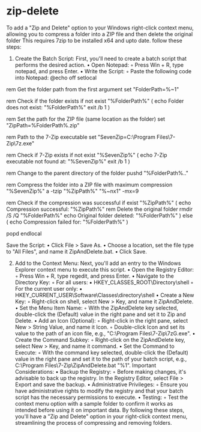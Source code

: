# zip-delete
To add a "Zip and Delete" option to your Windows right-click context menu, allowing you to compress a folder into a ZIP file and then delete the original folder
This requires 7zip to be installed x64 and upto date. 
follow these steps:
1. Create the Batch Script:
First, you'll need to create a batch script that performs the desired action.
    • Open Notepad:
        ◦ Press Win + R, type notepad, and press Enter.
    • Write the Script:
        ◦ Paste the following code into Notepad:
@echo off
setlocal

rem Get the folder path from the first argument
set "FolderPath=%~1"

rem Check if the folder exists
if not exist "%FolderPath%" (
    echo Folder does not exist: "%FolderPath%"
    exit /b 1
)

rem Set the path for the ZIP file (same location as the folder)
set "ZipPath=%FolderPath%.zip"

rem Path to the 7-Zip executable
set "SevenZip=C:\Program Files\7-Zip\7z.exe"

rem Check if 7-Zip exists
if not exist "%SevenZip%" (
    echo 7-Zip executable not found at: "%SevenZip%"
    exit /b 1
)

rem Change to the parent directory of the folder
pushd "%FolderPath%\.."

rem Compress the folder into a ZIP file with maximum compression
"%SevenZip%" a -tzip "%ZipPath%" "%~nx1" -mx=9

rem Check if the compression was successful
if exist "%ZipPath%" (
    echo Compression successful: "%ZipPath%"
    rem Delete the original folder
    rmdir /S /Q "%FolderPath%"
    echo Original folder deleted: "%FolderPath%"
) else (
    echo Compression failed for: "%FolderPath%"
)

popd
endlocal



Save the Script:
    • Click File > Save As.
    • Choose a location, set the file type to "All Files", and name it ZipAndDelete.bat.
    • Click Save.


2. Add to the Context Menu:
Next, you'll add an entry to the Windows Explorer context menu to execute this script.
    • Open the Registry Editor:
        ◦ Press Win + R, type regedit, and press Enter.
    • Navigate to the Directory Key:
        ◦ For all users:
            ▪ HKEY_CLASSES_ROOT\Directory\shell
        ◦ For the current user only:
            ▪ HKEY_CURRENT_USER\Software\Classes\directory\shell
    • Create a New Key:
        ◦ Right-click on shell, select New > Key, and name it ZipAndDelete.
    • Set the Menu Item Name:
        ◦ With the ZipAndDelete key selected, double-click the (Default) value in the right pane and set it to Zip and Delete.
    • Add an Icon (Optional):
        ◦ Right-click in the right pane, select New > String Value, and name it Icon.
        ◦ Double-click Icon and set its value to the path of an icon file, e.g., "C:\Program Files\7-Zip\7zG.exe".
    • Create the Command Subkey:
        ◦ Right-click on the ZipAndDelete key, select New > Key, and name it command.
    • Set the Command to Execute:
        ◦ With the command key selected, double-click the (Default) value in the right pane and set it to the path of your batch script, e.g., C:\Program Files\7-Zip\ZipAndDelete.bat "%1".
Important Considerations:
    • Backup the Registry:
        ◦ Before making changes, it's advisable to back up the registry. In the Registry Editor, select File > Export and save the backup.
    • Administrative Privileges:
        ◦ Ensure you have administrative rights to modify the registry and that your batch script has the necessary permissions to execute.
    • Testing:
        ◦ Test the context menu option with a sample folder to confirm it works as intended before using it on important data.
By following these steps, you'll have a "Zip and Delete" option in your right-click context menu, streamlining the process of compressing and removing folders.

